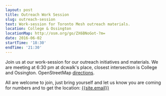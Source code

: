 ```yaml
---
layout: post
title: Outreach Work Session
slug: outreach-session
text: Work-session for Toronto Mesh outreach materials.
location: College & Ossington
locationMap: http://osm.org/go/ZX6BNoGot-?m=
date: 2016-06-02
startTime: '18:30'
endTime: '21:30'
---
```


Join us at our work-session for our outreach initiatives and materials. We are meeting at 6:30 pm at dcwalk's place, closest intersection is College and Ossington. OpenStreetMap [directions](http://osm.org/go/ZX6BNoGot-?m=).

All are welcome to join, just bring yourself and let us know you are coming for numbers and to get the location: <a href="mailto:{{ site.email }}">{{site.email}}</a>
